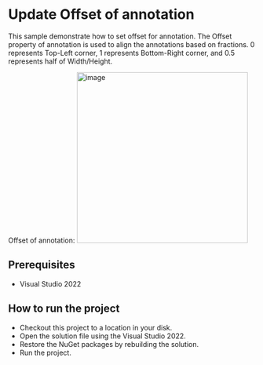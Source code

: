 # Update Offset of annotation 

This sample demonstrate how to set offset for annotation. The Offset property of annotation is used to align the annotations based on fractions. 0 represents Top-Left corner, 1 represents Bottom-Right corner, and 0.5 represents half of Width/Height.

Offset of annotation:
<img width="348" alt="image" src="https://user-images.githubusercontent.com/77827252/215015593-484aa394-4f0a-405c-9d5a-f264007b1dfa.png">

## Prerequisites

* Visual Studio 2022

## How to run the project

* Checkout this project to a location in your disk.
* Open the solution file using the Visual Studio 2022.
* Restore the NuGet packages by rebuilding the solution.
* Run the project.
